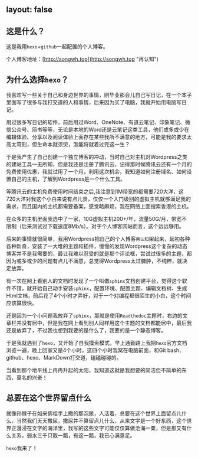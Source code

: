 layout: false
---

## 这是什么？ ##

这是我用`hexo`+`github`一起配置的个人博客。

个人博客地址：[http://songwh.top](http://songwh.top "再认知")

## 为什么选择`hexo`？ ##

我喜欢写一些关于自己和身边世界的事情，刚毕业那会儿自己写日记，在一个本子里面写了很多与我打交道的人和事情，后来因为买了电脑，我就开始用电脑写日记。

用过很多写日记的软件，前后用过Word、OneNote、有道云笔记、印象笔记、微信公众号、简书等等，无论是本地的Word还是云笔记这类工具，他们或多或少在编辑体验、分享以及阅读体验上面存在某些我所不满意的地方，可能是我的要求太高太苛刻，但生命本就须臾，怎能将就着过完这一生？

于是我产生了自己创建一个独立博客的冲动，当时自己对主机对Wordpress之类的建站工具一无所知，但是我还是注册了腾讯云，记得那时候腾讯云还有一个月的免费使用优惠，我就试用了一个月，利用这次机会，我知道如何注册域名、如何设置自己的主机，了解到Wordpress是一个什么工具。

等腾讯云的主机免费使用时间结束之后,我注意到1M带宽的都需要720大洋，这720大洋对我这个小白来说有点儿贵，仅仅一个入门级别的虚拟主机就够满足我的需求，而且国内的主机都需要备案，感觉略麻烦，我在网络上面搜索香港的主机。

在众多的主机里面我选中了一家，10G虚拟主机200+/年，流量50G/月，带宽不限制（后来测试过下载速度8Mb/s）。对于个人博客网站而言，这个远远够用。

后来的事情就很简单，我用Wordpress把自己的个人博客`再认知`架起来，起初各种各种新奇，安装了一大堆的主题和插件，慢慢的发现Wordpress这个复杂的动态博客并不是我需要的，最让我难以忍受的就是那个评论框，尝试过很多的主题，都因为或多或少的问题有点儿不满意，总觉得Wordpress太过臃肿，不纯粹，就决定放弃。

有一次在网上看别人的文档时发现了一个叫做`sphinx`文档创建平台，觉得这个软件不错，就开始自己动手安装`sphinx`，配置环境、配置主题、编辑文档树、生成Html文档，前后花了4个小时才弄好，对于一个对编程都很陌生的小白，这个时间应该算很快。

还是因为一个小问题我放弃了`sphinx`，那就是使用`Readthedoc`主题时，右边的文章栏并没有居中，但是我在网上看到别人同样用这个主题的文档都能居中，最后我还是放弃了，不过我也想到我要的是什么了，我要的是一个静态博客。

于是我就遇到了`hexo`，又开始了自我摸索模式，早上通勤路上我把`hexo`官方文档浏览一遍，晚上回家又是4个小时，这四个小时我窝在电脑前面，和Git bash、github、hexo、MarkDown打交道，磕磕碰碰的。

当看到那个地平线上冉冉升起的太阳，我知道这就是我想要的简洁但不简单的东西，莫名的兴奋！

## 总要在这个世界留点什么

就像孙猴子在如来佛祖手上撒的那泡尿，人活着，总要在这个世界上面留点儿什么，当然我们天天撒尿，撒尿并不算留点儿什么，从来文字是一个好东西，这个世界正漫浸在文字的海洋里，我写的这些文字可能仅仅算做沧海一粟，但是那又有什么关系，弱水三千只取一瓢，有这一瓢，我已心满意足。

`hexo`我来了！